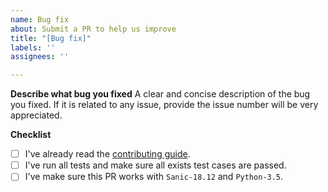 ```yaml
---
name: Bug fix
about: Submit a PR to help us improve
title: "[Bug fix]"
labels: ''
assignees: ''

---
```



**Describe what bug you fixed**
A clear and concise description of the bug you fixed. If it is related to any issue, provide the issue number will be very appreciated.


**Checklist**

- [ ] I've already read the [contributing guide](https://github.com/huge-success/sanic-openapi/blob/master/CONTRIBUTING.md).
- [ ] I've run all tests and make sure all exists test cases are passed.
- [ ] I've make sure this PR works with `Sanic-18.12` and `Python-3.5`.
